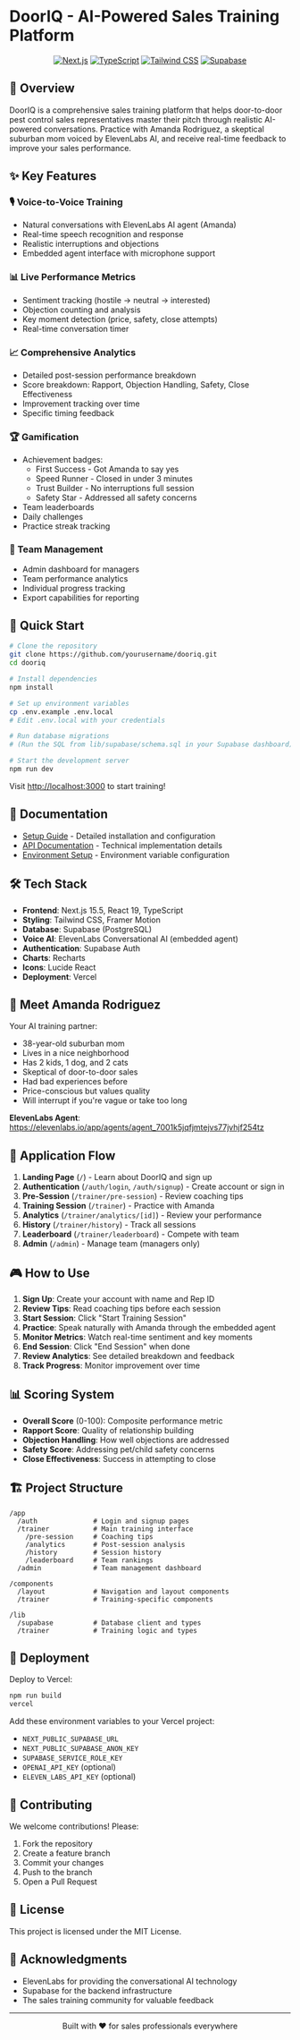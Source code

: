 # DoorIQ - AI-Powered Sales Training Platform

<div align="center">
  
  [![Next.js](https://img.shields.io/badge/Next.js-15.5-black)](https://nextjs.org/)
  [![TypeScript](https://img.shields.io/badge/TypeScript-5.0-blue)](https://www.typescriptlang.org/)
  [![Tailwind CSS](https://img.shields.io/badge/Tailwind-3.4-38B2AC)](https://tailwindcss.com/)
  [![Supabase](https://img.shields.io/badge/Supabase-Database-green)](https://supabase.com/)
</div>

## 🎯 Overview

DoorIQ is a comprehensive sales training platform that helps door-to-door pest control sales representatives master their pitch through realistic AI-powered conversations. Practice with Amanda Rodriguez, a skeptical suburban mom voiced by ElevenLabs AI, and receive real-time feedback to improve your sales performance.

## ✨ Key Features

### 🎙️ Voice-to-Voice Training
- Natural conversations with ElevenLabs AI agent (Amanda)
- Real-time speech recognition and response
- Realistic interruptions and objections
- Embedded agent interface with microphone support

### 📊 Live Performance Metrics
- Sentiment tracking (hostile → neutral → interested)
- Objection counting and analysis
- Key moment detection (price, safety, close attempts)
- Real-time conversation timer

### 📈 Comprehensive Analytics
- Detailed post-session performance breakdown
- Score breakdown: Rapport, Objection Handling, Safety, Close Effectiveness
- Improvement tracking over time
- Specific timing feedback

### 🏆 Gamification
- Achievement badges:
  - First Success - Got Amanda to say yes
  - Speed Runner - Closed in under 3 minutes
  - Trust Builder - No interruptions full session
  - Safety Star - Addressed all safety concerns
- Team leaderboards
- Daily challenges
- Practice streak tracking

### 👥 Team Management
- Admin dashboard for managers
- Team performance analytics
- Individual progress tracking
- Export capabilities for reporting

## 🚀 Quick Start

```bash
# Clone the repository
git clone https://github.com/yourusername/dooriq.git
cd dooriq

# Install dependencies
npm install

# Set up environment variables
cp .env.example .env.local
# Edit .env.local with your credentials

# Run database migrations
# (Run the SQL from lib/supabase/schema.sql in your Supabase dashboard)

# Start the development server
npm run dev
```

Visit [http://localhost:3000](http://localhost:3000) to start training!

## 📖 Documentation

- [Setup Guide](./SETUP_GUIDE.md) - Detailed installation and configuration
- [API Documentation](./Documentation.md) - Technical implementation details
- [Environment Setup](./ENV_SETUP.md) - Environment variable configuration

## 🛠️ Tech Stack

- **Frontend**: Next.js 15.5, React 19, TypeScript
- **Styling**: Tailwind CSS, Framer Motion
- **Database**: Supabase (PostgreSQL)
- **Voice AI**: ElevenLabs Conversational AI (embedded agent)
- **Authentication**: Supabase Auth
- **Charts**: Recharts
- **Icons**: Lucide React
- **Deployment**: Vercel

## 👤 Meet Amanda Rodriguez

Your AI training partner:
- 38-year-old suburban mom
- Lives in a nice neighborhood
- Has 2 kids, 1 dog, and 2 cats
- Skeptical of door-to-door sales
- Had bad experiences before
- Price-conscious but values quality
- Will interrupt if you're vague or take too long

**ElevenLabs Agent**: https://elevenlabs.io/app/agents/agent_7001k5jqfjmtejvs77jvhjf254tz

## 📱 Application Flow

1. **Landing Page** (`/`) - Learn about DoorIQ and sign up
2. **Authentication** (`/auth/login`, `/auth/signup`) - Create account or sign in
3. **Pre-Session** (`/trainer/pre-session`) - Review coaching tips
4. **Training Session** (`/trainer`) - Practice with Amanda
5. **Analytics** (`/trainer/analytics/[id]`) - Review your performance
6. **History** (`/trainer/history`) - Track all sessions
7. **Leaderboard** (`/trainer/leaderboard`) - Compete with team
8. **Admin** (`/admin`) - Manage team (managers only)

## 🎮 How to Use

1. **Sign Up**: Create your account with name and Rep ID
2. **Review Tips**: Read coaching tips before each session
3. **Start Session**: Click "Start Training Session"
4. **Practice**: Speak naturally with Amanda through the embedded agent
5. **Monitor Metrics**: Watch real-time sentiment and key moments
6. **End Session**: Click "End Session" when done
7. **Review Analytics**: See detailed breakdown and feedback
8. **Track Progress**: Monitor improvement over time

## 📊 Scoring System

- **Overall Score** (0-100): Composite performance metric
- **Rapport Score**: Quality of relationship building
- **Objection Handling**: How well objections are addressed
- **Safety Score**: Addressing pet/child safety concerns
- **Close Effectiveness**: Success in attempting to close

## 🏗️ Project Structure

```
/app
  /auth              # Login and signup pages
  /trainer           # Main training interface
    /pre-session     # Coaching tips
    /analytics       # Post-session analysis
    /history         # Session history
    /leaderboard     # Team rankings
  /admin             # Team management dashboard

/components
  /layout            # Navigation and layout components
  /trainer           # Training-specific components

/lib
  /supabase          # Database client and types
  /trainer           # Training logic and types
```

## 🚀 Deployment

Deploy to Vercel:

```bash
npm run build
vercel
```

Add these environment variables to your Vercel project:
- `NEXT_PUBLIC_SUPABASE_URL`
- `NEXT_PUBLIC_SUPABASE_ANON_KEY`
- `SUPABASE_SERVICE_ROLE_KEY`
- `OPENAI_API_KEY` (optional)
- `ELEVEN_LABS_API_KEY` (optional)

## 🤝 Contributing

We welcome contributions! Please:
1. Fork the repository
2. Create a feature branch
3. Commit your changes
4. Push to the branch
5. Open a Pull Request

## 📄 License

This project is licensed under the MIT License.

## 🙏 Acknowledgments

- ElevenLabs for providing the conversational AI technology
- Supabase for the backend infrastructure
- The sales training community for valuable feedback

---

<div align="center">
  <p>Built with ❤️ for sales professionals everywhere</p>
</div>